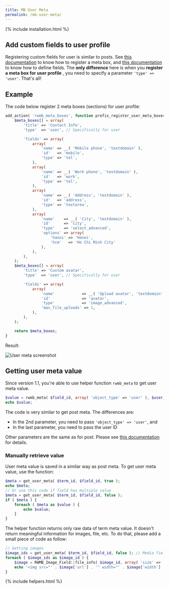 ```yaml
---
title: MB User Meta
permalink: /mb-user-meta/
---
```


{% include installation.html %}

## Add custom fields to user profile

Registering custom fields for user is similar to posts. See [this documentation](/registering-meta-boxes/) to know how to register a meta box, and [this documentation](/define-fields/) to know how to define fields. The **only difference** here is when you **register a meta box for user profile** , you need to specify a parameter `'type' => 'user'`. That's all!

## Example

The code below register 2 meta boxes (sections) for user profile:

```php
add_action( 'rwmb_meta_boxes', function prefix_register_user_meta_boxes( $meta_boxes ) {
    $meta_boxes[] = array(
        'title' => 'Contact Info',
        'type'  => 'user', // Specifically for user

        'fields' => array(
            array(
                'name' => __( 'Mobile phone', 'textdomain' ),
                'id'   => 'mobile',
                'type' => 'tel',
            ),
            array(
                'name' => __( 'Work phone', 'textdomain' ),
                'id'   => 'work',
                'type' => 'tel',
            ),
            array(
                'name' => __( 'Address', 'textdomain' ),
                'id'   => 'address',
                'type' => 'textarea',
            ),
            array(
                'name'    => __( 'City', 'textdomain' ),
                'id'      => 'city',
                'type'    => 'select_advanced',
                'options' => array(
                    'hanoi' => 'Hanoi',
                    'hcm'   => 'Ho Chi Minh City'
                ),
            ),
        ),
    );
    $meta_boxes[] = array(
        'title' => 'Custom avatar',
        'type'  => 'user', // Specifically for user

        'fields' => array(
            array(
                'name'            => __( 'Upload avatar', 'textdomain' ),
                'id'              => 'avatar',
                'type'            => 'image_advanced',
                'max_file_uploads' => 1,
            ),
        ),
    );

    return $meta_boxes;
}
```

Result:

![User meta screenshot](https://i.imgur.com/mRZJKhZ.png)

## Getting user meta value

Since version 1.1, you're able to use helper function `rwmb_meta` to get user meta value.

```php
$value = rwmb_meta( $field_id, array( 'object_type' => 'user' ), $user_id );
echo $value;
```

The code is very similar to get post meta. The differences are:
- In the 2nd parameter, you need to pass `'object_type' => 'user'`, and
- In the last parameter, you need to pass the user ID

Other parameters are the same as for post. Please see [this documentation](/get-meta-value/) for details.

### Manually retrieve value

User meta value is saved in a similar way as post meta. To get user meta value, use the function:

```php
$meta = get_user_meta( $term_id, $field_id, true );
echo $meta;
// Or use this code if field has multiple value
$meta = get_user_meta( $term_id, $field_id, false );
if ( $meta ) {
    foreach ( $meta as $value ) {
        echo $value;
    }
}
```

The helper function returns only raw data of term meta value. It doesn't return meaningful information for images, file, etc. To do that, please add a small piece of code as follow:

```php
// Getting images
$image_ids = get_user_meta( $term_id, $field_id, false ); // Media fields are always multiple.
foreach ( $image_ids as $image_id ) {
    $image = RWMB_Image_Field::file_info( $image_id, array( 'size' => 'thumbnail' ) );
    echo '<img src="' . $image['url'] . '" width="' . $image['width'] . '" height="' . $image['height'] . '" />';
}
```

{% include helpers.html %}